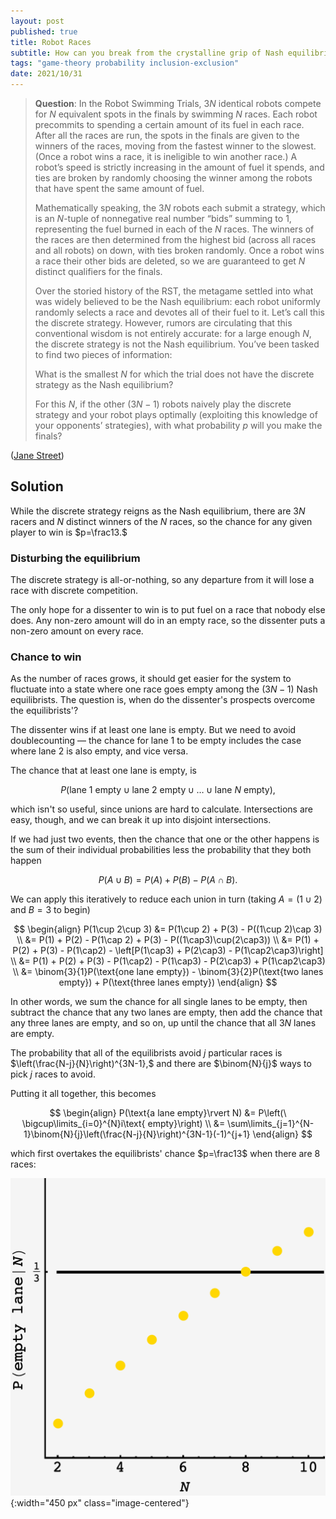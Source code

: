 ```yaml
---
layout: post
published: true
title: Robot Races
subtitle: How can you break from the crystalline grip of Nash equilibrists?
tags: "game-theory probability inclusion-exclusion"
date: 2021/10/31
---
```


>**Question**: In the Robot Swimming Trials, $3N$ identical robots compete for $N$ equivalent spots in the finals by swimming $N$ races. Each robot precommits to spending a certain amount of its fuel in each race. After all the races are run, the spots in the finals are given to the winners of the races, moving from the fastest winner to the slowest. (Once a robot wins a race, it is ineligible to win another race.) A robot’s speed is strictly increasing in the amount of fuel it spends, and ties are broken by randomly choosing the winner among the robots that have spent the same amount of fuel.
>
>Mathematically speaking, the $3N$ robots each submit a strategy, which is an $N$-tuple of nonnegative real number “bids” summing to $1,$ representing the fuel burned in each of the $N$ races. The winners of the races are then determined from the highest bid (across all races and all robots) on down, with ties broken randomly. Once a robot wins a race their other bids are deleted, so we are guaranteed to get $N$ distinct qualifiers for the finals.
>
>Over the storied history of the RST, the metagame settled into what was widely believed to be the Nash equilibrium: each robot uniformly randomly selects a race and devotes all of their fuel to it. Let’s call this the discrete strategy. However, rumors are circulating that this conventional wisdom is not entirely accurate: for a large enough $N,$ the discrete strategy is not the Nash equilibrium. You’ve been tasked to find two pieces of information:
>
>What is the smallest $N$ for which the trial does not have the discrete strategy as the Nash equilibrium?
>
>For this $N,$ if the other $(3N-1)$ robots naively play the discrete strategy and your robot plays optimally (exploiting this knowledge of your opponents’ strategies), with what probability $p$ will you make the finals?

<!--more-->

([Jane Street](https://www.janestreet.com/puzzles/robot-swimming-trials-index/))

## Solution

While the discrete strategy reigns as the Nash equilibrium, there are $3N$ racers and $N$ distinct winners of the $N$ races, so the chance for any given player to win is $p=\frac13.$

### Disturbing the equilibrium

The discrete strategy is all-or-nothing, so any departure from it will lose a race with discrete competition. 

The only hope for a dissenter to win is to put fuel on a race that nobody else does. Any non-zero amount will do in an empty race, so the dissenter puts a non-zero amount on every race.

### Chance to win

As the number of races grows, it should get easier for the system to fluctuate into a state where one race goes empty among the $\left(3N-1\right)$ Nash equilibrists. The question is, when do the dissenter's prospects overcome the equilibrists'?

The dissenter wins if at least one lane is empty. But we need to avoid doublecounting — the chance for lane $1$ to be empty includes the case where lane $2$ is also empty, and vice versa.

The chance that at least one lane is empty, is 

$$
P(\text{lane 1 empty} \cup \text{lane 2 empty} \cup \ldots \cup \text{lane }N\text{ empty}),
$$

which isn't so useful, since unions are hard to calculate. Intersections are easy, though, and we can break it up into disjoint intersections.

If we had just two events, then the chance that one or the other happens is the sum of their individual probabilities less the probability that they both happen

$$
P(A\cup B) = P(A) + P(B) - P(A\cap B).
$$

We can apply this iteratively to reduce each union in turn (taking $A = \left(1\cup 2\right)$ and $B=3$ to begin)

$$
\begin{align}
P(1\cup 2\cup 3) &= P(1\cup 2) + P(3) - P((1\cup 2)\cap 3) \\
&= P(1) + P(2) - P(1\cap 2) + P(3) - P((1\cap3)\cup(2\cap3)) \\
&= P(1) + P(2) + P(3) - P(1\cap2) - \left[P(1\cap3) + P(2\cap3) - P(1\cap2\cap3)\right] \\
&= P(1) + P(2) + P(3) -  P(1\cap2) - P(1\cap3) - P(2\cap3) + P(1\cap2\cap3) \\
&= \binom{3}{1}P(\text{one lane empty}) - \binom{3}{2}P(\text{two lanes empty}) + P(\text{three lanes empty})
\end{align}
$$

In other words, we sum the chance for all single lanes to be empty, then subtract the chance that any two lanes are empty, then add the chance that any three lanes are empty, and so on, up until the chance that all $3N$ lanes are empty.

The probability that all of the equilibrists avoid $j$ particular races is $\left(\frac{N-j}{N}\right)^{3N-1},$ and there are $\binom{N}{j}$ ways to pick $j$ races to avoid.

Putting it all together, this becomes 

$$
\begin{align}
P(\text{a lane empty}\rvert N) &= P\left(\ \bigcup\limits_{i=0}^{N}i\text{ empty}\right) \\
&= \sum\limits_{j=1}^{N-1}\binom{N}{j}\left(\frac{N-j}{N}\right)^{3N-1}(-1)^{j+1} 
\end{align}
$$

which first overtakes the equilibrists' chance $p=\frac13$ when there are $8$ races:

![](/img/2022-10-01-JS-robot-races.png){:width="450 px" class="image-centered"}
 
<br>
